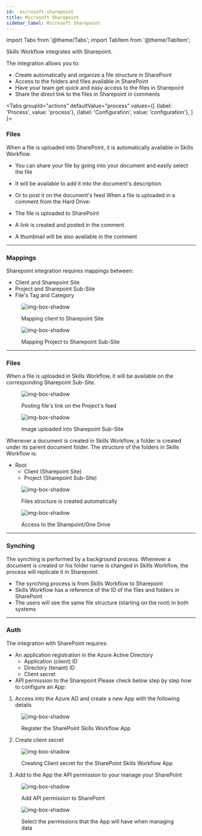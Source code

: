 ```yaml
---
id:  microsoft-sharepoint
title: Microsoft Sharepoint
sidebar_label: Microsoft Sharepoint
---
```


import Tabs from '@theme/Tabs';
import TabItem from '@theme/TabItem';

Skills Workflow integrates with Sharepoint.

The integration allows you to:

- Create automatically and organize a file structure in SharePoint
- Access to the folders and files available in SharePoint
- Have your team get quick and easy access to the files in Sharepoint
- Share the direct link to the files in Sharepoint in comments


<Tabs
  groupId="actions"
  defaultValue="process"
  values={[
    {label: 'Process', value: 'process'},
    {label: 'Configuration', value: 'configuration'},
  ]
}>

<TabItem value="process">

### Files

When a file is uploaded into SharePoint, it is automatically available in Skills Workflow.

- You can share your file by going into your document and easily select the file
- It will be available to add it into the document's description
- Or to post it on the document's feed
When a file is uploaded in a comment from the Hard Drive:

- The file is uploaded to SharePoint
- A link is created and posted in the comment
- A thumbnail will be also available in the comment

---
### Mappings

 Sharepoint integration requires mappings between:

- Client and Sharepoint Site
- Project and Sharepoint Sub-Site
- File's Tag and Category 


<figure>

![img-box-shadow](/img/integrations/microsoftsharepoint1.png)
<figcaption>Mapping client to Sharepoint Site</figcaption>
</figure>

<figure>

![img-box-shadow](/img/integrations/microsoftsharepoint2.png)
<figcaption>Mapping Project to Sharepoint Sub-Site</figcaption>
</figure>

---
### Files

When a file is uploaded in Skills Workflow, it will be available on the corresponding Sharepoint Sub-Site.

<figure>

![img-box-shadow](/img/integrations/microsoftsharepoint3.png)
<figcaption>Posting file's link on the Project's feed</figcaption>
</figure>

<figure>

![img-box-shadow](/img/integrations/microsoftsharepoint4.png)
<figcaption>Image uploaded into Sharepoint Sub-Site</figcaption>
</figure>

Whenever a document is created in Skills Workflow, a folder is created under its parent document folder. The structure of the folders in Skills Workflow is:

- Root
  - Client (Sharepoint Site)
  - Project (Sharepoint Sub-Site)

<figure>

![img-box-shadow](/img/integrations/microsoftsharepoint5.png)
<figcaption>Files structure is created automatically</figcaption>
</figure>

<figure>

![img-box-shadow](/img/integrations/microsoftsharepoint6.png)
<figcaption>Access to the Sharepoint/One Drive</figcaption>
</figure>

---
### Synching

The synching is performed by a background process. Whenever a document is created or his folder name is changed in Skills Workflow, the process will replicate it in Sharepoint.

- The synching process is from Skills Workflow to Sharepoint
- Skills Workflow has a reference of the ID of the files and folders in SharePoint
- The users will see the same file structure (starting on the root) in both systems

</TabItem>

<TabItem value="configuration">

---
### Auth

The integration with SharePoint requires:

- An application registration in the Azure Active Directory
  - Application (client) ID
  - Directory (tenant) ID
  - Client secret
- API permission to the Sharepoint
Please check below step by step how to configure an App:

1. Access into the Azure AD and create a new App with the following details

<figure>

![img-box-shadow](/img/integrations/msharepoint1.jpg)
<figcaption> Register the SharePoint Skills Workflow App</figcaption>
</figure>

2. Create client secret

<figure>

![img-box-shadow](/img/integrations/msharepoint2.png)
<figcaption>Creating Client secret for the SharePoint Skills Workflow App</figcaption>
</figure>

3. Add to the App the API permission to your manage your SharePoint

<figure>

![img-box-shadow](/img/integrations/msharepoint3.jpg)
<figcaption>Add API permission to SharePoint</figcaption>
</figure>

<figure>

![img-box-shadow](/img/integrations/msharepoint4.png)
<figcaption>Select the permissions that the App will have when managing data</figcaption>
</figure>
</TabItem>
</Tabs>